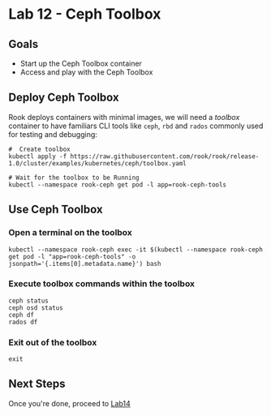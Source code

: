 # Lab 12 - Ceph Toolbox

## Goals

* Start up the Ceph Toolbox container
* Access and play with the Ceph Toolbox

## Deploy Ceph Toolbox

Rook deploys containers with minimal images, we will need a *toolbox* container to have familiars CLI tools like `ceph`, `rbd` and `rados` commonly used for testing and debugging:

```
#  Create toolbox
kubectl apply -f https://raw.githubusercontent.com/rook/rook/release-1.0/cluster/examples/kubernetes/ceph/toolbox.yaml

# Wait for the toolbox to be Running
kubectl --namespace rook-ceph get pod -l app=rook-ceph-tools
```


## Use Ceph Toolbox

### Open a terminal on the toolbox
```
kubectl --namespace rook-ceph exec -it $(kubectl --namespace rook-ceph get pod -l "app=rook-ceph-tools" -o jsonpath='{.items[0].metadata.name}') bash
```

### Execute toolbox commands within the toolbox
```
ceph status
ceph osd status
ceph df
rados df
```

### Exit out of the toolbox
```
exit
```

## Next Steps

Once you're done, proceed to [Lab14](Lab13.md)
